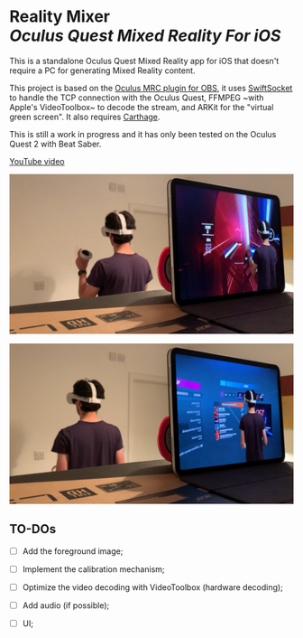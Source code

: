 # Reality Mixer <br/> *Oculus Quest Mixed Reality For iOS*

This is a standalone Oculus Quest Mixed Reality app for iOS that doesn't require a PC for generating Mixed Reality content.

This project is based on the [Oculus MRC plugin for OBS](https://github.com/facebookincubator/obs-plugins/tree/master/oculus-mrc), it uses [SwiftSocket](https://github.com/swiftsocket/SwiftSocket) to handle the TCP connection with the Oculus Quest, FFMPEG ~with Apple's VideoToolbox~ to decode the stream, and ARKit for the "virtual green screen". It also requires [Carthage](https://github.com/Carthage/Carthage).

This is still a work in progress and it has only been tested on the Oculus Quest 2 with Beat Saber. 

[YouTube video](https://www.youtube.com/watch?v=JL5e_moZ7XM)

![1](Images/Screenshots/1.jpg)

![2](Images/Screenshots/2.jpg)

## TO-DOs

- [ ] Add the foreground image;

- [ ] Implement the calibration mechanism;

- [ ] Optimize the video decoding with VideoToolbox (hardware decoding);

- [ ] Add audio (if possible);

- [ ] UI;
